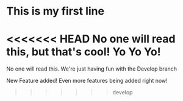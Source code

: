 # This is my first line

<<<<<<< HEAD
No one will read this, but that's cool! Yo Yo Yo!
=======
No one will read this.
We're just having fun with the Develop branch

New Feature added!
Even more features being added right now!
>>>>>>> develop
